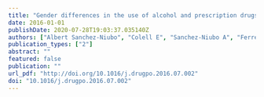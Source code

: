 ```yaml
---
title: "Gender differences in the use of alcohol and prescription drugs in relation to job insecurity. Testing a model of mediating factors."
date: 2016-01-01
publishDate: 2020-07-28T19:03:37.035140Z
authors: ["Albert Sanchez-Niubo", "Colell E", "Sanchez-Niubo A", "Ferrer M", "Domingo-Salvany A"]
publication_types: ["2"]
abstract: ""
featured: false
publication: ""
url_pdf: "http://doi.org/10.1016/j.drugpo.2016.07.002"
doi: "10.1016/j.drugpo.2016.07.002"
---
```


